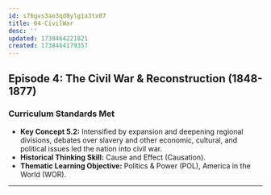 ```yaml
---
id: s76gvs3ao3qd8ylg1a3tx07
title: 04-CivilWar
desc: ''
updated: 1738464221821
created: 1738464179357
---
```

## **Episode 4: The Civil War & Reconstruction (1848-1877)**

### **Curriculum Standards Met**
- **Key Concept 5.2:** Intensified by expansion and deepening regional divisions, debates over slavery and other economic, cultural, and political issues led the nation into civil war.
- **Historical Thinking Skill:** Cause and Effect (Causation).
- **Thematic Learning Objective:** Politics & Power (POL), America in the World (WOR).

---
